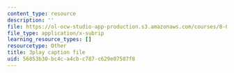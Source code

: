 ```yaml
---
content_type: resource
description: ''
file: https://ol-ocw-studio-app-production.s3.amazonaws.com/courses/8-01sc-classical-mechanics-fall-2016/56853b30bc4ca4cbc787c629e07587f8_ErlP_SBcA1s.srt
file_type: application/x-subrip
learning_resource_types: []
resourcetype: Other
title: 3play caption file
uid: 56853b30-bc4c-a4cb-c787-c629e07587f8
---
```


